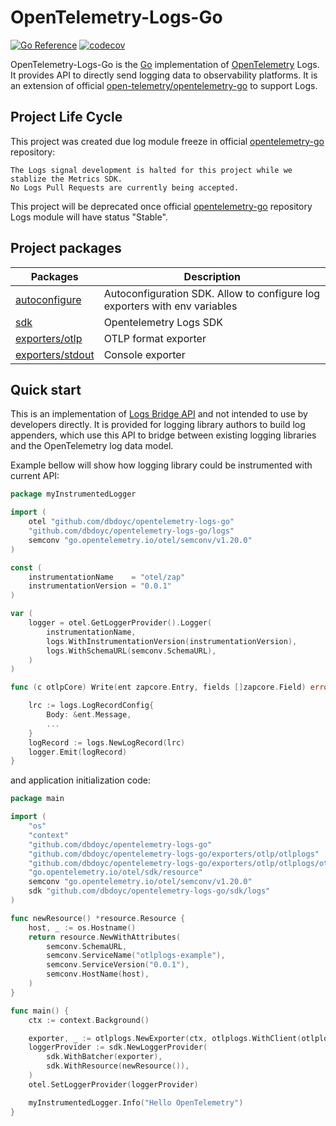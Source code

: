 # OpenTelemetry-Logs-Go

[![Go Reference](https://pkg.go.dev/badge/github.com/dbdoyc/opentelemetry-logs-go.svg)](https://pkg.go.dev/github.com/dbdoyc/opentelemetry-logs-go)
[![codecov](https://codecov.io/github/agoda-com/opentelemetry-logs-go/graph/badge.svg?token=F1NW0R0W75)](https://codecov.io/github/agoda-com/opentelemetry-logs-go)

OpenTelemetry-Logs-Go is the [Go](https://golang.org) implementation of [OpenTelemetry](https://opentelemetry.io/) Logs.
It provides API to directly send logging data to observability platforms. It is an extension of official
[open-telemetry/opentelemetry-go](https://github.com/open-telemetry/opentelemetry-go) to support Logs.

## Project Life Cycle

This project was created due log module freeze in
official [opentelemetry-go](https://github.com/open-telemetry/opentelemetry-go) repository:

```
The Logs signal development is halted for this project while we stablize the Metrics SDK. 
No Logs Pull Requests are currently being accepted.
```

This project will be deprecated once official [opentelemetry-go](https://github.com/open-telemetry/opentelemetry-go)
repository Logs module will have status "Stable".

## Project packages

| Packages                         | Description                                                                |
|----------------------------------|----------------------------------------------------------------------------|
| [autoconfigure](./autoconfigure) | Autoconfiguration SDK. Allow to configure log exporters with env variables |
| [sdk](./sdk)                     | Opentelemetry Logs SDK                                                     |
| [exporters/otlp](./exporters)    | OTLP format exporter                                                       |
| [exporters/stdout](./exporters)  | Console exporter                                                           |                                                            

## Quick start

This is an implementation of [Logs Bridge API](https://opentelemetry.io/docs/specs/otel/logs/bridge-api/) and not
intended to use by developers directly. It is provided for logging library authors to build log appenders, which use
this API to bridge between existing logging libraries and the OpenTelemetry log data model.

Example bellow will show how logging library could be instrumented with current API:

```go
package myInstrumentedLogger

import (
	otel "github.com/dbdoyc/opentelemetry-logs-go"
	"github.com/dbdoyc/opentelemetry-logs-go/logs"
	semconv "go.opentelemetry.io/otel/semconv/v1.20.0"
)

const (
	instrumentationName    = "otel/zap"
	instrumentationVersion = "0.0.1"
)

var (
	logger = otel.GetLoggerProvider().Logger(
		instrumentationName,
		logs.WithInstrumentationVersion(instrumentationVersion),
		logs.WithSchemaURL(semconv.SchemaURL),
	)
)

func (c otlpCore) Write(ent zapcore.Entry, fields []zapcore.Field) error {

	lrc := logs.LogRecordConfig{
		Body: &ent.Message,
		...
	}
	logRecord := logs.NewLogRecord(lrc)
	logger.Emit(logRecord)
}
```

and application initialization code:

```go
package main

import (
	"os"
	"context"
	"github.com/dbdoyc/opentelemetry-logs-go"
	"github.com/dbdoyc/opentelemetry-logs-go/exporters/otlp/otlplogs"
	"github.com/dbdoyc/opentelemetry-logs-go/exporters/otlp/otlplogs/otlplogshttp"
	"go.opentelemetry.io/otel/sdk/resource"
	semconv "go.opentelemetry.io/otel/semconv/v1.20.0"
	sdk "github.com/dbdoyc/opentelemetry-logs-go/sdk/logs"
)

func newResource() *resource.Resource {
	host, _ := os.Hostname()
	return resource.NewWithAttributes(
		semconv.SchemaURL,
		semconv.ServiceName("otlplogs-example"),
		semconv.ServiceVersion("0.0.1"),
		semconv.HostName(host),
	)
}

func main() {
	ctx := context.Background()

	exporter, _ := otlplogs.NewExporter(ctx, otlplogs.WithClient(otlplogshttp.NewClient()))
	loggerProvider := sdk.NewLoggerProvider(
		sdk.WithBatcher(exporter),
		sdk.WithResource(newResource()),
	)
	otel.SetLoggerProvider(loggerProvider)

	myInstrumentedLogger.Info("Hello OpenTelemetry")
}
```

